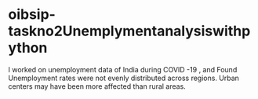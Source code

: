 # oibsip-taskno2Unemplymentanalysiswithpython
I worked on unemployment data of India during COVID -19 , and Found  Unemployment rates were not evenly distributed across regions. Urban centers may have been more affected than rural areas.
